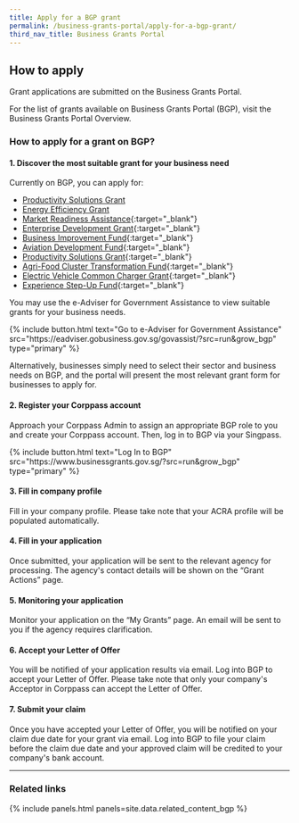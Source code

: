 ```yaml
---
title: Apply for a BGP grant
permalink: /business-grants-portal/apply-for-a-bgp-grant/
third_nav_title: Business Grants Portal
---
```


## How to apply

Grant applications are submitted on the Business Grants Portal.

For the list of grants available on Business Grants Portal (BGP), visit the Business Grants Portal Overview.

### How to apply for a grant on BGP?

#### 1. Discover the most suitable grant for your business need

Currently on BGP, you can apply for:

- [Productivity Solutions Grant](/productivity-solutions-grant/?src=rungrow-bgp)
- [Energy Efficiency Grant](/energy-efficiency-grant/?src=rungrow-bgp)
- [Market Readiness Assistance](https://www.enterprisesg.gov.sg/financial-assistance/grants/for-local-companies/market-readiness-assistance-grant){:target="_blank"}
- [Enterprise Development Grant](https://www.enterprisesg.gov.sg/financial-assistance/grants/for-local-companies/enterprise-development-grant/overview){:target="_blank"}
- [Business Improvement Fund](https://www.stb.gov.sg/content/stb/en/assistance-and-licensing/grants-overview/business-improvement-fund-bif.html){:target="_blank"}
- [Aviation Development Fund](https://www.caas.gov.sg/who-we-are/areas-of-responsibility/developing-the-industry/aviation-development-fund){:target="_blank"}
- [Productivity Solutions Grant](/productivity-solutions-grant/){:target="_blank"}
- [Agri-Food Cluster Transformation Fund](https://www.sfa.gov.sg/food-farming/funding-schemes/act-fund){:target="_blank"}
- [Electric Vehicle Common Charger Grant](https://www.lta.gov.sg/content/ltagov/en/industry_innovations/technologies/electric_vehicles/ev_common_charger_grant.html){:target="_blank"}
- [Experience Step-Up Fund](https://www.stb.gov.sg/content/stb/en/assistance-and-licensing/grants-overview/experience-step-up-fund-esf.html){:target="_blank"}

You may use the e-Adviser for Government Assistance to view suitable grants for your business needs.

<p>
{% include button.html text="Go to e-Adviser for Government Assistance" src="https://eadviser.gobusiness.gov.sg/govassist/?src=run&grow_bgp" type="primary" %}
</p>

Alternatively, businesses simply need to select their sector and business needs on BGP, and the portal will present the most relevant grant form for businesses to apply for.

#### 2. Register your Corppass account

Approach your Corppass Admin to assign an appropriate BGP role to you and create your Corppass account. Then, log in to BGP via your Singpass.

<p>
{% include button.html text="Log In to BGP" src="https://www.businessgrants.gov.sg/?src=run&grow_bgp" type="primary" %}
</p>

#### 3. Fill in company profile

Fill in your company profile. Please take note that your ACRA profile will be populated automatically.

#### 4. Fill in your application

Once submitted, your application will be sent to the relevant agency for processing. The agency's contact details will be shown on the “Grant Actions” page.

#### 5. Monitoring your application

Monitor your application on the “My Grants” page. An email will be sent to you if the agency requires clarification.

#### 6. Accept your Letter of Offer

You will be notified of your application results via email. Log into BGP to accept your Letter of Offer. Please take note that only your company's Acceptor in Corppass can accept the Letter of Offer.

#### 7. Submit your claim

Once you have accepted your Letter of Offer, you will be notified on your claim due date for your grant via email. Log into BGP to file your claim before the claim due date and your approved claim will be credited to your company's bank account. 

---

### Related links

{% include panels.html panels=site.data.related_content_bgp %}

<script src="/jquery/jquery.min.js"></script>
<script src="/jquery/bp-menu-new-tab.js"></script>
